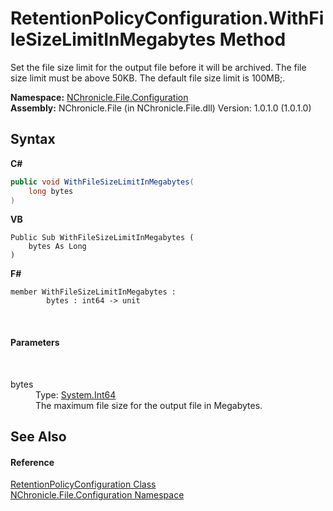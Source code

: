# RetentionPolicyConfiguration.WithFileSizeLimitInMegabytes Method 
 

Set the file size limit for the output file before it will be archived. The file size limit must be above 50KB. The default file size limit is 100MB;.

**Namespace:**&nbsp;<a href="N_NChronicle_File_Configuration.md">NChronicle.File.Configuration</a><br />**Assembly:**&nbsp;NChronicle.File (in NChronicle.File.dll) Version: 1.0.1.0 (1.0.1.0)

## Syntax

**C#**<br />
``` C#
public void WithFileSizeLimitInMegabytes(
	long bytes
)
```

**VB**<br />
``` VB
Public Sub WithFileSizeLimitInMegabytes ( 
	bytes As Long
)
```

**F#**<br />
``` F#
member WithFileSizeLimitInMegabytes : 
        bytes : int64 -> unit 

```

<br />

#### Parameters
&nbsp;<dl><dt>bytes</dt><dd>Type: <a href="http://msdn2.microsoft.com/en-us/library/6yy583ek" target="_blank">System.Int64</a><br />The maximum file size for the output file in Megabytes.</dd></dl>

## See Also


#### Reference
<a href="T_NChronicle_File_Configuration_RetentionPolicyConfiguration.md">RetentionPolicyConfiguration Class</a><br /><a href="N_NChronicle_File_Configuration.md">NChronicle.File.Configuration Namespace</a><br />
